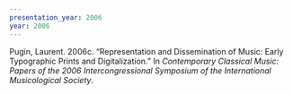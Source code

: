 ```yaml
---
presentation_year: 2006
year: 2006
---
```


Pugin, Laurent. 2006c. “Representation and Dissemination of Music: Early Typographic Prints and Digitalization.” In <i>Contemporary Classical Music: Papers of the 2006 Intercongressional Symposium of the International Musicological Society</i>.